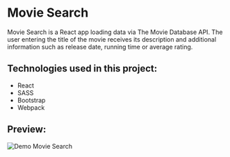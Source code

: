 # Movie Search

Movie Search is a React app loading data via The Movie Database API. The user entering the title of the movie receives its description and additional information such as release date, running time or average rating.

## Technologies used in this project:

- React
- SASS
- Bootstrap
- Webpack

## Preview:

![Demo Movie Search](https://gfycat.com/WealthyThatIlsamochadegu)

